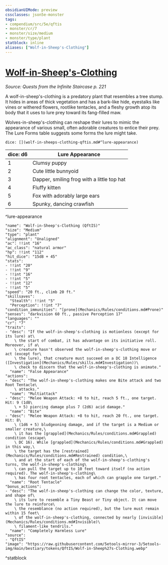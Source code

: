 ```yaml
---
obsidianUIMode: preview
cssclasses: json5e-monster
tags:
- compendium/src/5e/qftis
- monster/cr/7
- monster/size/medium
- monster/type/plant
statblock: inline
aliases: ["Wolf-in-Sheep's-Clothing"]
---
```

# [Wolf-in-Sheep's-Clothing](Mechanics\bestiary\plant/wolf-in-sheeps-clothing-qftis.md)
*Source: Quests from the Infinite Staircase p. 221*  

A wolf-in-sheep's-clothing is a predatory plant that resembles a tree stump. It hides in areas of thick vegetation and has a bark-like hide, eyestalks like vines or withered flowers, rootlike tentacles, and a fleshy growth atop its body that it uses to lure prey toward its fang-filled maw.

Wolves-in-sheep's-clothing can reshape their lures to mimic the appearance of various small, often adorable creatures to entice their prey. The Lure Forms table suggests some forms the lure might take.

`dice: [](wolf-in-sheeps-clothing-qftis.md#^lure-appearance)`

| dice: d6 | Lure Appearance |
|----------|-----------------|
| 1 | Clumsy puppy |
| 2 | Cute little bunnyoid |
| 3 | Dapper, smiling frog with a little top hat |
| 4 | Fluffy kitten |
| 5 | Fox with adorably large ears |
| 6 | Spunky, dancing crawfish |
^lure-appearance

```statblock
"name": "Wolf-in-Sheep's-Clothing (QftIS)"
"size": "Medium"
"type": "plant"
"alignment": "Unaligned"
"ac": !!int "16"
"ac_class": "natural armor"
"hp": !!int "112"
"hit_dice": "15d8 + 45"
"stats":
- !!int "20"
- !!int "9"
- !!int "16"
- !!int "5"
- !!int "12"
- !!int "5"
"speed": "20 ft., climb 20 ft."
"skillsaves":
  "Stealth": !!int "5"
  "Perception": !!int "7"
"condition_immunities": "[prone](Mechanics/Rules/conditions.md#Prone)"
"senses": "darkvision 60 ft., passive Perception 17"
"languages": ""
"cr": "7"
"traits":
- "desc": "If the wolf-in-sheep's-clothing is motionless (except for its lure) at\
    \ the start of combat, it has advantage on its initiative roll. Moreover, if a\
    \ creature hasn't observed the wolf-in-sheep's-clothing move or act (except for\
    \ the lure), that creature must succeed on a DC 18 Intelligence ([Investigation](Mechanics/Rules/skills.md#Investigation))\
    \ check to discern that the wolf-in-sheep's-clothing is animate."
  "name": "False Appearance"
"actions":
- "desc": "The wolf-in-sheep's-clothing makes one Bite attack and two Root Tentacle\
    \ attacks."
  "name": "Multiattack"
- "desc": "Melee Weapon Attack: +8 to hit, reach 5 ft., one target. Hit: 9 (1d8\
    \ + 5) piercing damage plus 7 (2d6) acid damage."
  "name": "Bite"
- "desc": "Melee Weapon Attack: +8 to hit, reach 20 ft., one target. Hit: 8\
    \ (1d6 + 5) bludgeoning damage, and if the target is a Medium or smaller creature,\
    \ it has the [grappled](Mechanics/Rules/conditions.md#Grappled) condition (escape\
    \ DC 16). While [grappled](Mechanics/Rules/conditions.md#Grappled) in this way,\
    \ the target has the [restrained](Mechanics/Rules/conditions.md#Restrained) condition,\
    \ and at the start of each of the wolf-in-sheep's-clothing's turns, the wolf-in-sheep's-clothing\
    \ can pull the target up to 10 feet toward itself (no action required). The wolf-in-sheep's-clothing\
    \ has four root tentacles, each of which can grapple one target."
  "name": "Root Tentacle"
"bonus_actions":
- "desc": "The wolf-in-sheep's-clothing can change the color, texture, and shape of\
    \ its lure to resemble a Tiny Beast or Tiny object. It can move the lure to reinforce\
    \ the resemblance (no action required), but the lure must remain within 15 feet\
    \ of the wolf-in-sheep's-clothing, connected by nearly [invisible](Mechanics/Rules/conditions.md#Invisible)\
    \ filament-like tendrils."
  "name": "Completely Harmless Lure"
"source":
- "QftIS"
"image": "https://raw.githubusercontent.com/5etools-mirror-3/5etools-img/main/bestiary/tokens/QftIS/Wolf-in-Sheep%27s-Clothing.webp"
```
^statblock